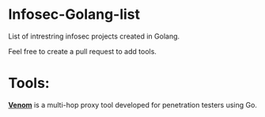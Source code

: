 # Infosec-Golang-list
List of intrestring infosec projects created in Golang.

Feel free to create a pull request to add tools.

# Tools:
**[Venom](https://github.com/Dliv3/Venom)** is a multi-hop proxy tool developed for penetration testers using Go.
